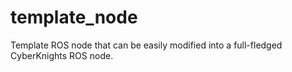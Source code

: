 # template_node
Template ROS node that can be easily modified into a full-fledged CyberKnights ROS node.
